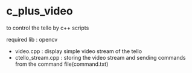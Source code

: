 # c_plus_video

to control the tello by c++ scripts

required lib : opencv

- video.cpp : display simple video stream of the tello
- ctello_stream.cpp : storing the video stream and sending commands from the command file(command.txt)
